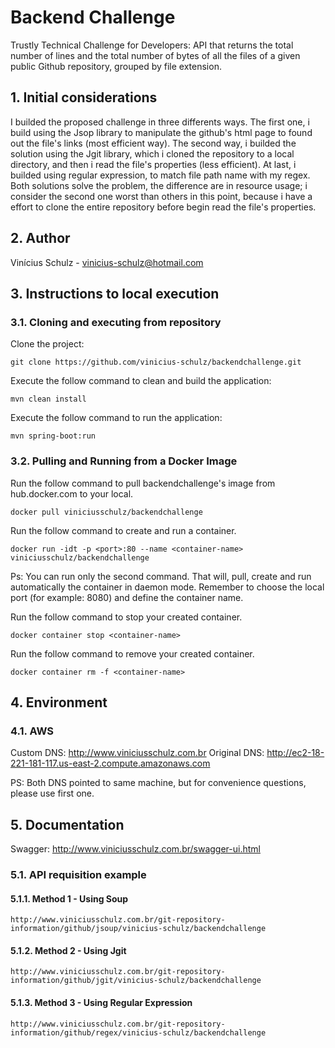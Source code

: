 # Backend Challenge
Trustly Technical Challenge for Developers: API that returns the total number of lines and the total number of bytes of all the files of a given public Github repository, grouped by file extension.


## 1. Initial considerations
I builded the proposed challenge in three differents ways. The first one, i build using the Jsop library to manipulate the github's html page to found out the file's links (most efficient way). The second way, i builded the solution using the Jgit library, which i cloned the repository to a local directory, and then i read the file's properties (less efficient). 
At last, i builded using regular expression, to match file path name with my regex.
Both solutions solve the problem, the difference are in resource usage; i consider the second one worst than others in this point, because i have a effort to clone the entire repository before begin read the file's properties.


## 2. Author
Vinícius Schulz - vinicius-schulz@hotmail.com

## 3. Instructions to local execution

### 3.1. Cloning and executing from repository

Clone the project:
```
git clone https://github.com/vinicius-schulz/backendchallenge.git
```

Execute the follow command to clean and build the application:

```
mvn clean install 
```

Execute the follow command to run the application:

```
mvn spring-boot:run
```

### 3.2. Pulling and Running from a Docker Image

Run the follow command to pull backendchallenge's image from hub.docker.com to your local.

```
docker pull viniciusschulz/backendchallenge
```

Run the follow command to create and run a container.
 
```
docker run -idt -p <port>:80 --name <container-name> viniciusschulz/backendchallenge
```

Ps: You can run only the second command. That will, pull, create and run automatically the container in daemon mode. Remember to choose the local port (for example: 8080) and define the container name.

Run the follow command to stop your created container.

```
docker container stop <container-name>
```

Run the follow command to remove your created container.

```
docker container rm -f <container-name>
```

## 4. Environment

### 4.1. AWS 

Custom DNS: http://www.viniciusschulz.com.br
Original DNS: http://ec2-18-221-181-117.us-east-2.compute.amazonaws.com

PS: Both DNS pointed to same machine, but for convenience questions, please use first one.

## 5. Documentation
Swagger: http://www.viniciusschulz.com.br/swagger-ui.html

### 5.1. API requisition example

#### 5.1.1. Method 1 - Using Soup
```
http://www.viniciusschulz.com.br/git-repository-information/github/jsoup/vinicius-schulz/backendchallenge
```

#### 5.1.2. Method 2 - Using Jgit
```
http://www.viniciusschulz.com.br/git-repository-information/github/jgit/vinicius-schulz/backendchallenge
```

#### 5.1.3. Method 3 - Using Regular Expression
```
http://www.viniciusschulz.com.br/git-repository-information/github/regex/vinicius-schulz/backendchallenge
```
